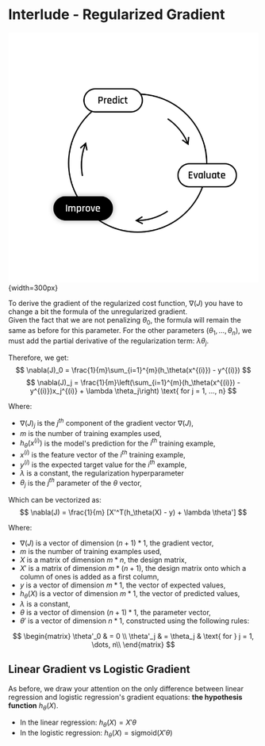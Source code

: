 # Interlude - Regularized Gradient

![The Learning Cycle - Improve](../assets/Improve.png){width=300px}  

To derive the gradient of the regularized cost function, $\nabla(J)$ you have to change a bit the formula of the unregularized gradient.  
Given the fact that we are not penalizing $\theta_0$, the formula will remain the same as before for this parameter. For the other parameters ($\theta_1, \dots, \theta_n$), we must add the partial derivative of the regularization term: $\lambda \theta_j$.

Therefore, we get:
$$
\nabla(J)_0 = \frac{1}{m}\sum_{i=1}^{m}(h_\theta(x^{(i)}) - y^{(i)})
$$
$$
\nabla(J)_j = \frac{1}{m}\left(\sum_{i=1}^{m}(h_\theta(x^{(i)}) - y^{(i)})x_j^{(i)} + \lambda \theta_j\right) \text{ for j = 1, ..., n}
$$

Where:  
- $\nabla(J)_j$ is the $j^{th}$ component of the gradient vector $\nabla(J)$,
- $m$ is the number of training examples used,
- $h_\theta(x^{(i)})$ is the model's prediction for the $i^{th}$ training example,
- $x^{(i)}$ is the feature vector of the $i^{th}$ training example,
- $y^{(i)}$ is the expected target value for the $i^{th}$ example,
- $\lambda$ is a constant, the regularization hyperparameter
- $\theta_j$ is the $j^{th}$ parameter of the $\theta$ vector,

Which can be vectorized as:
$$
\nabla(J) = \frac{1}{m} [X'^T(h_\theta(X) - y) + \lambda \theta']
$$  

Where:  
- $\nabla(J)$ is a vector of dimension $(n + 1) * 1,$ the gradient vector,
- $m$ is the number of training examples used,
- $X$ is a matrix of dimension $m * n$, the design matrix,
- $X'$ is a matrix of dimension $m * (n + 1)$, the design matrix onto which a column of ones is added as a first column,
- $y$ is a vector of dimension $m * 1$, the vector of expected values,
- $h_\theta(X)$ is a vector of dimension $m * 1$, the vector of predicted values, 
- $\lambda$ is a constant, 
- $\theta$ is a vector of dimension $(n + 1) * 1$, the parameter vector,
- $\theta'$ is a vector of dimension $n * 1$, constructed using the following rules: 

$$
\begin{matrix}
\theta'_0 & =  0 \\
\theta'_j & =  \theta_j & \text{ for } j = 1, \dots, n\\    
\end{matrix}
$$

## Linear Gradient vs Logistic Gradient

As before, we draw your attention on the only difference between linear regression and logistic regression's gradient equations: **the hypothesis function** $h_\theta(X)$.  

- In the linear regression: $h_\theta(X) = X'\theta$ 
- In the logistic regression: $h_\theta(X) = \text{sigmoid}(X'\theta)$